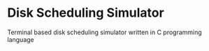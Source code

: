 # Disk Scheduling Simulator
 Terminal based disk scheduling simulator written in C programming language
